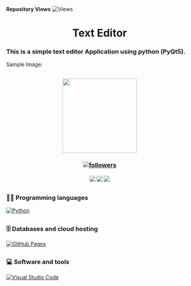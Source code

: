 **Repository Views** ![Views](https://profile-counter.glitch.me/Sahampath/count.svg)

<h1 align="center"> Text Editor </h1>

### This is a simple text editor Application using python (PyQt5). 

Sample Image:
<h2 align="center">
<img src="https://images2.imgbox.com/51/5f/zVE0Afr6_o.jpg" width="200">
</h2>

<h3 align="center"> <a href="https://github.com/Sahampath">
    <img alt="followers" title="Follow me on Github" src="https://img.shields.io/github/followers/Sahampath?color=236ad3&labelColor=1155ba&style=for-the-badge&logo=github&label=Follow"/></a> </h3>
    
<h4 align="center"> <img src="https://img.shields.io/github/downloads/Sahampath/Simple-Calculator/total?style=for-the-badge&logo=appveyor">
<img src="https://img.shields.io/github/stars/Sahampath/Simple-Calculator?style=for-the-badge&logo=appveyor">
<img src="https://img.shields.io/github/forks/Sahampath/Simple-Calculator?style=for-the-badge&logo=appveyor"> </h4>

##

### 👨‍💻 Programming languages
 <a href="#"><img alt="Python" src="https://img.shields.io/badge/Python%20-%2314354C.svg?logo=python&logoColor=white"></a>
##
### 🗄️ Databases and cloud hosting
<a href="#"><img alt="GitHub Pages" src="https://img.shields.io/badge/GitHub%20Pages-%23327FC7.svg?logo=github&logoColor=white"></a>
##
### 💻 Software and tools
<a href="#"><img alt="Visual Studio Code" src="https://img.shields.io/badge/Visual%20Studio%20Code-0078d7.svg?logo=visual-studio-code&logoColor=white"></a>
